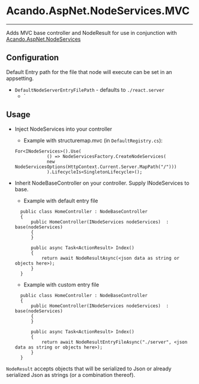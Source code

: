 # Acando.AspNet.NodeServices.MVC
--------------------------------

Adds MVC base controller and NodeResult for use in conjunction with [Acando.AspNet.NodeServices](https://github.com/AcandoCxC/acando-nodeservices/) 

Configuration
------------------------

Default Entry path for the file that node will execute can be set in an appsetting.

* `DefaultNodeServerEntryFilePath` - defaults to `./react.server`
  * `<add key="DefaultNodeServerEntryFilePath" value="./server" />
 
Usage
-----------------------

* Inject NodeServices into your controller
    * Example with structuremap.mvc (in `DefaultRegistry.cs`):
    ```
    For<INodeServices>().Use(
                () => NodeServicesFactory.CreateNodeServices(
                new NodeServicesOptions(HttpContext.Current.Server.MapPath("/")))
                ).LifecycleIs<SingletonLifecycle>();
    ```

* Inherit NodeBaseController on your controller. Supply INodeServices to base.
  * Example with default entry file  
  ```
    public class HomeController : NodeBaseController
    {
        public HomeController(INodeServices nodeServices)  : base(nodeServices)
        {
        }

        public async Task<ActionResult> Index()
        {
            return await NodeResultAsync(<json data as string or objects here>);
        }
    }
  ```
  * Example with custom entry file
  ```
    public class HomeController : NodeBaseController
    {
        public HomeController(INodeServices nodeServices)  : base(nodeServices)
        {
        }

        public async Task<ActionResult> Index()
        {
            return await NodeResultEntryFileAsync("./server", <json data as string or objects here>);
        }
    }
  ```
  
 `NodeResult` accepts objects that will be serialized to Json or already serialized Json as strings (or a combination thereof).

